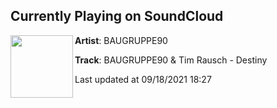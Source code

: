 ## Currently Playing on SoundCloud

[<img align="left" width="100" src="https://i1.sndcdn.com/artworks-2Ysx0d0eV40xJOP9-5FUpXA-t500x500.jpg">](https://soundcloud.com/baugruppe90/baugruppe90-tim-rausch-destiny)

**Artist**: BAUGRUPPE90 

**Track**: BAUGRUPPE90 & Tim Rausch - Destiny

Last updated at 09/18/2021 18:27
